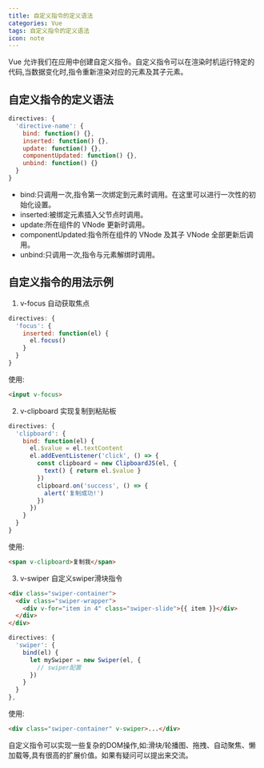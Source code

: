 ```yaml
---
title: 自定义指令的定义语法
categories: Vue
tags: 自定义指令的定义语法
icon: note
---
```

Vue 允许我们在应用中创建自定义指令。自定义指令可以在渲染时机运行特定的代码,当数据变化时,指令重新渲染对应的元素及其子元素。
## 自定义指令的定义语法
```js
directives: {
  'directive-name': {
    bind: function() {},
    inserted: function() {},
    update: function() {},
    componentUpdated: function() {},
    unbind: function() {}
  }
}
```
- bind:只调用一次,指令第一次绑定到元素时调用。在这里可以进行一次性的初始化设置。 
- inserted:被绑定元素插入父节点时调用。  
- update:所在组件的 VNode 更新时调用。 
- componentUpdated:指令所在组件的 VNode 及其子 VNode 全部更新后调用。
- unbind:只调用一次,指令与元素解绑时调用。  
## 自定义指令的用法示例
1. v-focus 自动获取焦点
```js
directives: {
  'focus': {
    inserted: function(el) {
      el.focus()
    }
  }
}
```
使用:
```html
<input v-focus>
```
2. v-clipboard 实现复制到粘贴板 
```js
directives: {
  'clipboard': {
    bind: function(el) {
      el.$value = el.textContent
      el.addEventListener('click', () => {
        const clipboard = new ClipboardJS(el, {
          text() { return el.$value } 
        })
        clipboard.on('success', () => { 
          alert('复制成功!')
        })
      })
    }
  }  
}
```
使用:
```html
<span v-clipboard>复制我</span>
```
3. v-swiper 自定义swiper滑块指令
```html
<div class="swiper-container">
  <div class="swiper-wrapper">
    <div v-for="item in 4" class="swiper-slide">{{ item }}</div>
  </div>
</div>
```
```js
directives: {
  'swiper': {
    bind(el) {
      let mySwiper = new Swiper(el, {
        // swiper配置  
      })
    }
  }
}, 
```
使用:
```html
<div class="swiper-container" v-swiper>...</div> 
```
自定义指令可以实现一些复杂的DOM操作,如:滑块/轮播图、拖拽、自动聚焦、懒加载等,具有很高的扩展价值。如果有疑问可以提出来交流。